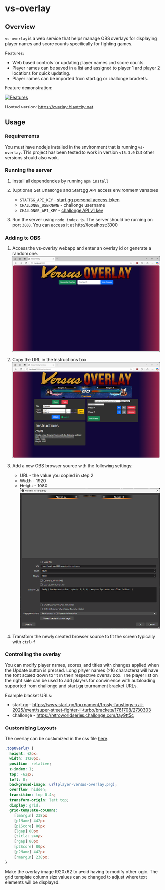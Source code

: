 # vs-overlay

## Overview

`vs-overlay` is a web service that helps manage OBS overlays for displaying player names and score counts specifically for fighting games.

Features:
* Web based controls for updating player names and score counts.
* Player names can be saved in a list and assigned to player 1 and player 2 locations for quick updating.
* Player names can be imported from start.gg or challonge brackets.

Feature demonstration:

[![Features](https://img.youtube.com/vi/E0Te4srMtGc/0.jpg)](https://youtu.be/EYz7Jusi9DM?si=VVN4GY999nmSvCFc)

Hosted version: https://overlay.blastcity.net

## Usage

### Requirements

You must have nodejs installed in the environment that is running `vs-overlay`. This project has been tested to work in version `v15.3.0` but other versions should also work.

### Running the server

1. Install all dependencies by running `npm install`

1. (Optional) Set Challonge and Start.gg API access environment variables
    * `STARTGG_API_KEY` - [start.gg personal access token](https://developer.start.gg/docs/authentication/#:~:text=Generating%20a%20Token,AND%20fill%20out%20this%20form.)
    * `CHALLONGE_USERNAME` - challonge username
    * `CHALLONGE_API_KEY` - [challonge API v1 key](https://challonge.com/settings/developer)

1. Run the server using `node index.js`. The server should be running on port `3000`. You can access it at http://localhost:3000

### Adding to OBS

1. Access the vs-overlay webapp and enter an overlay id or generate a random one.
![overlay id](docs/overlay-id.png)

1. Copy the URL in the Instructions box.
![url copy](docs/url-selection.png)

1. Add a new OBS browser source with the following settings:
    * URL - the value you copied in step 2
    * Width - 1920
    * Height - 1080
![url copy](docs/obs-browser-source-settings.png)

1. Transform the newly created browser source to fit the screen typically with `ctrl+f`

### Controlling the overlay

You can modify player names, scores, and titles with changes applied when the Update button is pressed. Long player names (>16 characters) will have the font scaled down to fit in their respective overlay box. The player list on the right side can be used to add players for convinience with autoloading supported from challonge and start.gg tournament bracket URLs.

Example bracket URLs:
* start.gg - https://www.start.gg/tournament/frosty-faustings-xvii-2025/event/super-street-fighter-ii-turbo/brackets/1761708/2730303
* challonge - https://retroworldseries.challonge.com/tay9tt5c


### Customizing Layouts

The overlay can be customized in the css file [here](public/index.css).

```css
.topOverlay {
  height: 62px;
  width: 1920px;
  position: relative;
  z-index: 1;
  top: -62px;
  left: 0;
  background-image: url(player-versus-overlay.png);
  overflow: hidden;
  transition: top 0.4s;
  transform-origin: left top;
  display: grid;
  grid-template-columns: 
    [lmargin] 238px 
    [p1Name] 442px 
    [p1Score] 80px 
    [lgap] 80px 
    [title] 240px 
    [rgap] 80px 
    [p2Score] 80px 
    [p2Name] 442px 
    [rmargin] 238px;
}
```

Make the overlay image 1920x62 to avoid having to modify other logic. The grid template column size values can be changed to adjust where text elements will be displayed.
